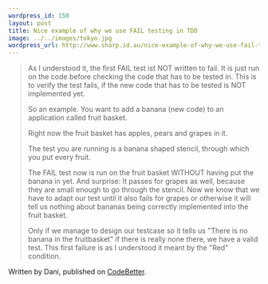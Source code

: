 ```yaml
--- 
wordpress_id: 150
layout: post
title: Nice example of why we use FAIL testing in TDD
image: ../../images/tokyo.jpg
wordpress_url: http://www.sharp.id.au/nice-example-of-why-we-use-fail-testing-in-tdd/
---
```

<blockquote>
As I understood it, the first FAIL test ist NOT written to fail. It is just run on the code before checking the code that has to be tested in. This is to verify the test fails, if the new code that has to be tested is NOT implemented yet.

So an example. You want to add a banana (new code) to an application called fruit basket.

Right now the fruit basket has apples, pears and grapes in it.

The test you are running is a banana shaped stencil, through which you put every fruit.

The FAIL test now is run on the fruit basket WITHOUT having put the banana in yet. And surprise: It passes for grapes as well, because they are small enough to go through the stencil. Now we know that we have to adapt our test until it also fails for grapes or otherwise it will tell us nothing about bananas being correctly implemented into the fruit basket.

Only if we manage to design our testcase so it tells us "There is no banana in the fruitbasket" if there is really none there, we have a valid test. This first failure is as I understood it meant by the "Red" condition.
</blockquote>

Written by Dani, published on <a href="http://codebetter.com/blogs/scott.bellware/archive/2005/11/22/134954.aspx#161144">CodeBetter</a>.
